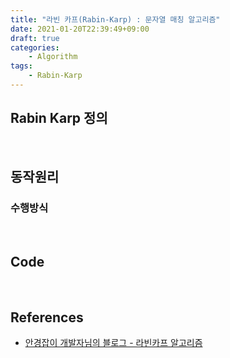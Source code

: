 ```yaml
---
title: "라빈 카프(Rabin-Karp) : 문자열 매칭 알고리즘"
date: 2021-01-20T22:39:49+09:00
draft: true
categories:
    - Algorithm
tags:
    - Rabin-Karp
---
```


## Rabin Karp 정의

<br/>

## 동작원리

### 수행방식

<br/>

## Code

<br/>

## References

- [안경잡이 개발자님의 블로그 - 라빈카프 알고리즘](https://blog.naver.com/ndb796/221240679247)